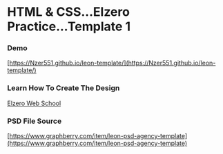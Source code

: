 # HTML & CSS...Elzero Practice...Template 1

### Demo

[https://Nzer551.github.io/leon-template/](https://Nzer551.github.io/leon-template/)

### Learn How To Create The Design

[Elzero Web School](https://www.youtube.com/playlist?list=PLDoPjvoNmBAzHSjcR-HnW9tnxyuye8KbF)

### PSD File Source

[https://www.graphberry.com/item/leon-psd-agency-template](https://www.graphberry.com/item/leon-psd-agency-template)
